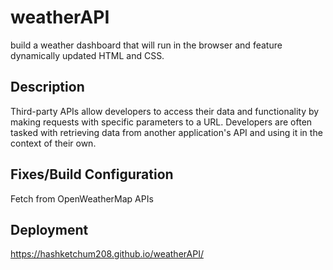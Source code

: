 # weatherAPI

build a weather dashboard that will run in the browser and feature dynamically updated HTML and CSS.
## Description

Third-party APIs allow developers to access their data and functionality by making requests with specific parameters to a URL. Developers are often tasked with retrieving data from another application's API and using it in the context of their own.
## Fixes/Build Configuration

Fetch from OpenWeatherMap APIs
## Deployment

https://hashketchum208.github.io/weatherAPI/

